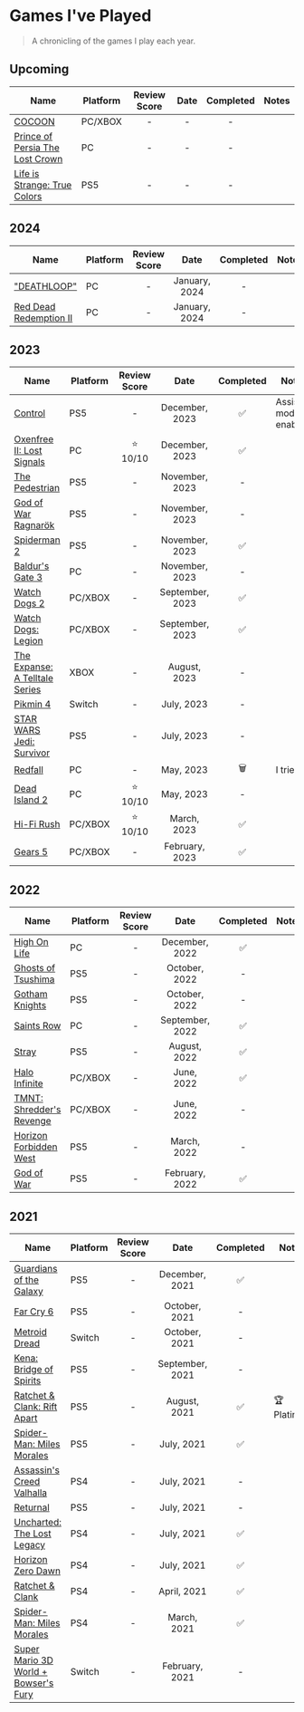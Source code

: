 # Games I've Played

> A chronicling of the games I play each year.

## Upcoming

| Name                                                                                                                 | Platform | Review Score | Date | Completed | Notes |
| -------------------------------------------------------------------------------------------------------------------- | -------- | :----------: | :--: | :-------: | ----- |
| [COCOON](https://www.cocoongame.com/)                                                                                | PC/XBOX  |      -       |  -   |     -     |       |
| [Prince of Persia The Lost Crown](https://www.ubisoft.com/en-us/game/prince-of-persia/the-lost-crown)                | PC       |      -       |  -   |     -     |       |
| [Life is Strange: True Colors](https://lifeisstrange.square-enix-games.com/en-us/games/life-is-strange-true-colors/) | PS5      |      -       |  -   |     -     |       |

## 2024

| Name                                                                        | Platform | Review Score |     Date      | Completed | Notes |
| --------------------------------------------------------------------------- | -------- | :----------: | :-----------: | :-------: | ----- |
| ["DEATHLOOP"](https://bethesda.net/en/game/deathloop)                       | PC       |      -       | January, 2024 |     -     |       |
| [Red Dead Redemption II](https://www.rockstargames.com/reddeadredemption2/) | PC       |      -       | January, 2024 |     -     |       |

## 2023

| Name                                                                             | Platform | Review Score |      Date       | Completed | Notes                |
| -------------------------------------------------------------------------------- | -------- | :----------: | :-------------: | :-------: | -------------------- |
| [Control](https://bethesda.net/en/game/deathloop)                                | PS5      |      -       | December, 2023  |    ✅     | Assist mode enabled. |
| [Oxenfree II: Lost Signals](https://nightschoolstudio.com/oxenfree-ii)           | PC       |  ⭐️ 10/10   | December, 2023  |    ✅     |                      |
| [The Pedestrian](https://www.skookum-arts.com/)                                  | PS5      |      -       | November, 2023  |     -     |                      |
| [God of War Ragnarök](https://www.playstation.com/en-us/god-of-war/)             | PS5      |      -       | November, 2023  |     -     |                      |
| [Spiderman 2](https://insomniac.games/game/marvels-spider-man-2/)                | PS5      |      -       | November, 2023  |    ✅     |                      |
| [Baldur's Gate 3](https://baldursgate3.game/)                                    | PC       |      -       | November, 2023  |     -     |                      |
| [Watch Dogs 2](https://www.ubisoft.com/en-us/game/watch-dogs/watch-dogs-2)       | PC/XBOX  |      -       | September, 2023 |    ✅     |                      |
| [Watch Dogs: Legion](https://www.ubisoft.com/en-us/game/watch-dogs/legion)       | PC/XBOX  |      -       | September, 2023 |    ✅     |                      |
| [The Expanse: A Telltale Series](https://www.telltale.com/the-expanse/)          | XBOX     |      -       |  August, 2023   |     -     |                      |
| [Pikmin 4](https://www.nintendo.com/us/store/products/pikmin-4-switch/)          | Switch   |      -       |   July, 2023    |     -     |                      |
| [STAR WARS Jedi: Survivor](https://www.ea.com/games/starwars/jedi/jedi-survivor) | PS5      |      -       |   July, 2023    |     -     |                      |
| [Redfall](https://bethesda.net/en/game/redfall)                                  | PC       |      -       |    May, 2023    |    🗑️     | I tried.             |
| [Dead Island 2](https://deadisland.com/)                                         | PC       |  ⭐️ 10/10   |    May, 2023    |     -     |                      |
| [Hi-Fi Rush](https://bethesda.net/en-US/game/hifirush)                           | PC/XBOX  |  ⭐️ 10/10   |   March, 2023   |    ✅     |                      |
| [Gears 5](https://www.gearsofwar.com/games/gears-5/)                             | PC/XBOX  |      -       | February, 2023  |    ✅     |                      |

## 2022

| Name                                                                                      | Platform | Review Score |      Date       | Completed | Notes |
| ----------------------------------------------------------------------------------------- | -------- | :----------: | :-------------: | :-------: | ----- |
| [High On Life](https://squanchgames.com/high-on-life/)                                    | PC       |      -       | December, 2022  |    ✅     |       |
| [Ghosts of Tsushima](https://www.suckerpunch.com/category/games/ghost-of-tsushima/)       | PS5      |      -       |  October, 2022  |     -     |       |
| [Gotham Knights](https://www.gothamknightsgame.com/en-us)                                 | PS5      |      -       |  October, 2022  |     -     |       |
| [Saints Row](https://saintsrow.com/)                                                      | PC       |      -       | September, 2022 |    ✅     |       |
| [Stray](https://stray.game/)                                                              | PS5      |      -       |  August, 2022   |    ✅     |       |
| [Halo Infinite](https://www.halowaypoint.com/halo-infinite)                               | PC/XBOX  |      -       |   June, 2022    |    ✅     |       |
| [TMNT: Shredder's Revenge](https://www.shredders-revenge.com/)                            | PC/XBOX  |      -       |   June, 2022    |     -     |       |
| [Horizon Forbidden West](https://www.playstation.com/en-us/games/horizon-forbidden-west/) | PS5      |      -       |   March, 2022   |     -     |       |
| [God of War](https://www.playstation.com/en-us/god-of-war/)                               | PS5      |      -       | February, 2022  |    ✅     |       |

## 2021

| Name                                                                                                                              | Platform | Review Score |      Date       | Completed | Notes       |
| --------------------------------------------------------------------------------------------------------------------------------- | -------- | :----------: | :-------------: | :-------: | ----------- |
| [Guardians of the Galaxy](https://www.marvel.com/games/marvels-guardians-of-the-galaxy)                                           | PS5      |      -       | December, 2021  |    ✅     |             |
| [Far Cry 6](https://www.ubisoft.com/en-us/game/far-cry/far-cry-6)                                                                 | PS5      |      -       |  October, 2021  |     -     |             |
| [Metroid Dread](https://metroid.nintendo.com/)                                                                                    | Switch   |      -       |  October, 2021  |     -     |             |
| [Kena: Bridge of Spirits](https://emberlab.com/)                                                                                  | PS5      |      -       | September, 2021 |     -     |             |
| [Ratchet & Clank: Rift Apart](https://emberlab.com/)                                                                              | PS5      |      -       |  August, 2021   |    ✅     | 🏆 Platinum |
| [Spider-Man: Miles Morales](https://insomniac.games/game/marvels-spider-man-miles-morales/)                                       | PS5      |      -       |   July, 2021    |    ✅     |             |
| [Assassin's Creed Valhalla](https://www.ubisoft.com/en-us/game/assassins-creed/valhalla)                                          | PS4      |      -       |   July, 2021    |     -     |             |
| [Returnal](https://housemarque.com/games/returnal)                                                                                | PS5      |      -       |   July, 2021    |     -     |             |
| [Uncharted: The Lost Legacy](https://www.playstation.com/en-us/uncharted/l)                                                       | PS4      |      -       |   July, 2021    |    ✅     |             |
| [Horizon Zero Dawn](https://www.playstation.com/en-gb/games/horizon-zero-dawn/)                                                   | PS4      |      -       |   July, 2021    |    ✅     |             |
| [Ratchet & Clank](https://insomniac.games/game/ratchet-and-clank-ps4/)                                                            | PS4      |      -       |   April, 2021   |    ✅     |             |
| [Spider-Man: Miles Morales](https://insomniac.games/game/marvels-spider-man-miles-morales/)                                       | PS4      |      -       |   March, 2021   |    ✅     |             |
| [Super Mario 3D World + Bowser's Fury](https://www.nintendo.com/us/store/products/super-mario-3d-world-plus-bowsers-fury-switch/) | Switch   |      -       | February, 2021  |     -     |             |
